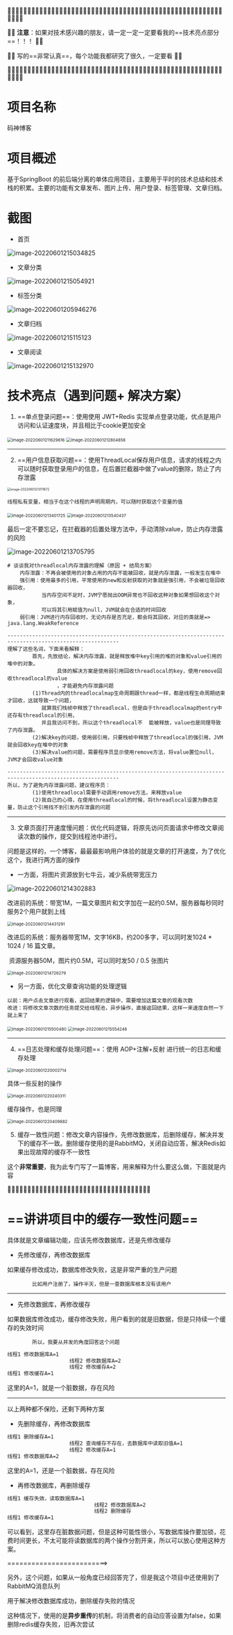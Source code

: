 🙆‍♀️🙆‍♀️🙆‍♀️🙆‍♀️🙆‍♀️🙆‍♀️🙆‍♀️🙆‍♀️🙆‍♀️🙆‍♀️🙆‍♀️🙆‍♀️🙆‍♀️🙆‍♀️🙆‍♀️🙆‍♀️🙆‍♀️🙆‍♀️🙆‍♀️🙆‍♀️🙆‍♀️🙆‍♀️🙆‍♀️🙆‍♀️🙆‍♀️🙆‍♀️🙆‍♀️🙆‍♀️🙆‍♀️

🙆‍♀️  **注意**：如果对技术感兴趣的朋友，请一定一定一定要看我的==技术亮点部分==！！！       🙆‍♀️

🙆‍♀️  			写的==非常认真==，每个功能我都研究了很久，一定要看                                          🙆‍♀️

🙆‍♀️🙆‍♀️🙆‍♀️🙆‍♀️🙆‍♀️🙆‍♀️🙆‍♀️🙆‍♀️🙆‍♀️🙆‍♀️🙆‍♀️🙆‍♀️🙆‍♀️🙆‍♀️🙆‍♀️🙆‍♀️🙆‍♀️🙆‍♀️🙆‍♀️🙆‍♀️🙆‍♀️🙆‍♀️🙆‍♀️🙆‍♀️🙆‍♀️🙆‍♀️🙆‍♀️🙆‍♀️🙆‍♀️



  

# 项目名称

码神博客





# 项目概述

基于SpringBoot 的前后端分离的单体应用项目，主要用于平时的技术总结和技术栈的积累。主要的功能有文章发布、图片上传、用户登录、标签管理、文章归档。







# 截图

- 首页

![image-20220601215034825](README.assets/image-20220601215034825.png)

- 文章分类

![image-20220601215054921](README.assets/image-20220601215054921.png)

- 标签分类

![image-20220601205946276](README.assets/image-20220601205946276.png)

- 文章归档

![image-20220601215115123](README.assets/image-20220601215115123.png)

- 文章阅读

![image-20220601215132970](README.assets/image-20220601215132970.png)









# 技术亮点（遇到问题+ 解决方案）

1. ==单点登录问题==：使用使用 JWT+Redis 实现单点登录功能，优点是用户访问和认证速度块，并且相比于cookie更加安全  

<img src="README.assets/image-20220601211629616.png" alt="image-20220601211629616" style="zoom:67%;" />

<img src="README.assets/image-20220601212804858.png" alt="image-20220601212804858" style="zoom:67%;" />

---







2. ==用户信息获取问题==：使用ThreadLocal保存用户信息，请求的线程之内可以随时获取登录用户的信息，在后置拦截器中做了value的删除，防止了内存泄露  

<img src="README.assets/image-20220601213111672.png" alt="image-20220601213111672" style="zoom:50%;" />

```shell
线程私有变量，相当于在这个线程的声明周期内，可以随时获取这个变量的值
```

<img src="README.assets/image-20220601213401725.png" alt="image-20220601213401725" style="zoom:67%;" />

<img src="README.assets/image-20220601213540437.png" alt="image-20220601213540437" style="zoom:67%;" />

最后一定不要忘记，在拦截器的后置处理方法中，手动清除value，防止内存泄露的风险

![image-20220601213705795](README.assets/image-20220601213705795.png)

```shell
# 谈谈我对threadlocal内存泄露的理解（原因 + 结局方案）
 	内存泄露：不再会被使用的对象占用的内存不能被回收，就是内存泄露，一般发生在堆中
  	强引用：使用最多的引用，平常使用的new和反射获取的对象就是强引用，不会被垃圾回收器回收，
  		   当内存空间不足时，JVM宁愿抛出OOM异常也不回收这种对象如果想回收这个对象，
  		   可以将其引用赋值为null，JVM就会在合适的时间回收   
    弱引用：JVM进行内存回收时，无论内存是否充足，都会将其回收，对应的类就是=> java.lang.WeakReference
    
----------------------------------------------------------------------------------------------------------
理解了这些名词，下面来看解释：
        首先，先放结论，解决内存泄露，就是释放堆中key引用的堆的对象和value引用的堆中的对象。
        		具体的解决方案是使用弱引用回收threadlocal的key，使用remove回收threadlocal的value
        		，才能避免内存泄露问题
        (1)Thread内的threadlocalmap生命周期跟thread一样，都是线程生命周期结束才回收，这就导致一个问题，
           就算我们栈帧中释放了threadlocal，但是由于threadlocalmap的entry中还存有threadlocal的引用，
           并且我访问不到，所以这个threadlocal不  能被释放，value也是同理导致了内存泄露。
        (2)解决key的问题，使用弱引用，只要栈帧中释放了threadlocal的强引用，JVM就会回收key在堆中的对象
        (3)解决value的问题，需要程序员显示使用remove方法，将value置位null，JVM才会回收value对象

----------------------------------------------------------------------------------------------------------  
所以，为了避免内存泄露问题，建议程序员：
        (1)使用threadlocal需要手动调用remove方法，来释放value     
        (2)我自己的心得，在使用threadlocal的时候，将threadlocal设置为静态变量，防止这个引用找不到引发内存泄露的问题
```

---











3. 文章页面打开速度慢问题：优化代码逻辑，将原先访问页面请求中修改文章阅读次数的操作，提交到线程池中进行。  

问题是这样的，一个博客，最最最影响用户体验的就是文章的打开速度，为了优化这个，我进行两方面的操作

- 一方面，将图片资源放到七牛云，减少系统带宽压力

![image-20220601214302883](README.assets/image-20220601214302883.png)

改进前的系统：带宽1M，一篇文章图片和文字加在一起约0.5M，服务器每秒同时服务2个用户就到上线

<img src="README.assets/image-20220601214431291.png" alt="image-20220601214431291" style="zoom:67%;" />

改进后的系统：服务器带宽1M，文字16KB，约200多字，可以同时发1024 * 1024 / 16 篇文章。

​							资源服务器50M，图片约0.5M，可以同时发50 / 0.5 张图片

<img src="README.assets/image-20220601214726279.png" alt="image-20220601214726279" style="zoom:67%;" />

- 另一方面，优化文章查询功能的处理逻辑

```shell
以前：用户点击文章进行观看，返回结果的逻辑中，需要增加这篇文章的观看次数
改进：将修改文章次数的任务提交给线程池，异步操作，直接返回结果，这样一来速度自然一下就上来了
```

<img src="README.assets/image-20220601215500480.png" alt="image-20220601215500480" style="zoom:67%;" />

<img src="README.assets/image-20220601215554246.png" alt="image-20220601215554246" style="zoom:67%;" />

---











4. ==日志处理和缓存处理问题==：使用 AOP+注解+反射 进行统一的日志和缓存处理  

<img src="README.assets/image-20220601220002714.png" alt="image-20220601220002714" style="zoom:67%;" />

具体一些反射的操作

<img src="README.assets/image-20220601220240311.png" alt="image-20220601220240311" style="zoom:67%;" />

缓存操作，也是同理

<img src="README.assets/image-20220601220409882.png" alt="image-20220601220409882" style="zoom:67%;" />









5. 缓存一致性问题：修改文章内容操作，先修改数据库，后删除缓存，解决并发下的缓存不一致。删除缓存使用的是RabbitMQ，关闭自动应答，解决Redis如果出现故障的缓存不一致性  

这个**非常重要**，我为此专门写了一篇博客，用来解释为什么要这么做，下面就是内容

🍖🍖🍖🍖🍖🍖🍖🍖🍖🍖🍖🍖🍖🍖🍖🍖🍖🍖🍖🍖🍖🍖🍖🍖🍖🍖🍖🍖🍖🍖🍖🍖🍖🍖🍖🍖



# ==讲讲项目中的缓存一致性问题==

具体就是文章编辑功能，应该先修改数据库，还是先修改缓存

- 先修改缓存，再修改数据库

如果缓存修改成功，数据库修改失败，这是非常严重的生产问题

			比如用户注册了，操作半天，但是一查数据库根本没有该用户

---

- 先修改数据库，再修改缓存

如果数据库修改成功，缓存修改失败，用户看到的就是旧数据，但是只持续一个缓存的失效时间

			所以，我要从并发的角度回答这个问题

```xml
线程1 修改数据库A=1
					线程2 修改数据库A=2
					线程2 修改缓存A=2
线程1 修改缓存A=1
```

这里的A=1，就是一个脏数据，存在风险

---

以上两种都不保险，还剩下两种方案

- 先删除缓存，再修改数据库

```xml
线程1 删除缓存A=1
					线程2 查询缓存不存在，去数据库中读取旧值A=1
					线程2 修改缓存A=1
线程1 修改数据库A=2  
```

这里的A=1，还是一个脏数据，存在风险

- 再修改数据库，再删除缓存

```xml
线程1 缓存失效，读取数据库A=1
							线程2 修改数据库A=2
							线程2 删除缓存
线程1 修改缓存A=1
```

可以看到，这里存在脏数据问题，但是这种可能性很小，写数据库操作要加锁，花费时间更长，不太可能将读数据库的两个操作分割开来，所以可以放心使用这种方案。

=========================>

另外，这个问题，如果从一般角度已经回答完了，但是我这个项目中还使用到了RabbitMQ消息队列

用于解决修改数据库成功，删除缓存失败的情况

这种情况下，使用的是**异步重传**的机制，将消费者的自动应答设置为false，如果删除redis缓存失败，旧再次尝试









